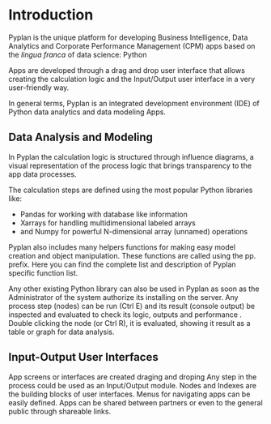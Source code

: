 
# Introduction
Pyplan is the unique platform for developing Business Intelligence, Data Analytics and Corporate Performance Management (CPM) apps based on the *lingua franca* of data science: Python

Apps are developed through a drag and drop user interface that allows creating the calculation logic and the Input/Output user interface in a very user-friendly way.

In general terms, Pyplan is an integrated development environment (IDE) of Python data analytics and data modeling Apps.

## Data Analysis and Modeling
In Pyplan the calculation logic is structured through influence diagrams, a visual representation of the process logic that brings transparency to the app data processes.

The calculation steps are defined using the most popular Python libraries like:

 - Pandas for working with database like information 
 - Xarrays for handling multidimensional labeled arrays 
 - and Numpy for powerful N-dimensional array (unnamed) operations

Pyplan also includes many helpers functions for making easy model creation and object manipulation. These functions are called using the pp. prefix.
Here you can find the complete list and description of Pyplan specific function list. 

Any other existing Python library can also be used in Pyplan as soon as the Administrator of the system authorize its installing on the server.
Any process step (nodes) can be run (Ctrl E) and its result (console output) be inspected and evaluated to check its logic, outputs and performance .
Double clicking the node (or Ctrl R), it is evaluated, showing it result as a table or graph for data analysis.

## Input-Output User Interfaces
App screens or interfaces are created draging and droping 
Any step in the process could be used as an Input/Output module. Nodes and Indexes are the building blocks of user interfaces.
Menus for navigating apps can be easily defined. Apps can be shared between partners or even to the general public through shareable links.

<!--stackedit_data:
eyJoaXN0b3J5IjpbODg3NDI5MSwtMTgwNjA2OTAwOCwtMzk2MT
kwNzA0LDYzODIwOTI4MiwtNzE4NjkyMDQsNzY5NjQwMjkwLDEx
ODQwMzI1NzYsMjA4MzYzNzE1Nyw1ODczODE5MDUsLTE5NzUxNz
YzMDMsLTYyOTIzNzgwNiwtOTQ4MTU3OTE0LDkyODcwODA2MCwt
MzUxMTc0NjkyLDE2NjI2MDIxOTAsODgzNzgzMzQ0LDE3NzUwOT
Q1MjQsODEzODQzODY0LC0xNjg0MTMyMDg5LC0xNTY1OTgyMTIw
XX0=
-->